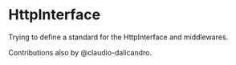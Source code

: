 # HttpInterface

Trying to define a standard for the HttpInterface and middlewares.

Contributions also by @claudio-dalicandro.